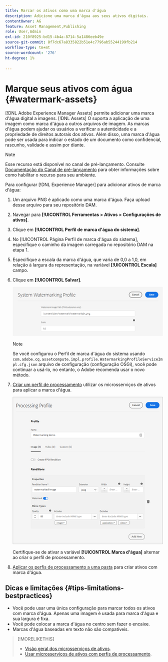 ```yaml
---
title: Marcar os ativos como uma marca d'água
description: Adicione uma marca d'água aos seus ativos digitais.
contentOwner: AG
feature: Asset Management,Publishing
role: User,Admin
exl-id: 210f8925-bd15-4b4a-8714-5a1486eeb49e
source-git-commit: 8f7dc67a8335822b51e4c7796ab55244199fb214
workflow-type: tm+mt
source-wordcount: '276'
ht-degree: 1%

---
```


# Marque seus ativos com água {#watermark-assets}

[!DNL Adobe Experience Manager Assets] permite adicionar uma marca d&#39;água digital a imagens. [!DNL Assets] O suporta a aplicação de uma imagem como marca d&#39;água a outros arquivos de imagem. As marcas d&#39;água podem ajudar os usuários a verificar a autenticidade e a propriedade de direitos autorais dos ativos. Além disso, uma marca d&#39;água pode ser usada para indicar o estado de um documento como confidencial, rascunho, validade e assim por diante.

>[!NOTE]
>
>Esse recurso está disponível no canal de pré-lançamento. Consulte [Documentação do Canal de pré-lançamento](https://experienceleague.adobe.com/docs/experience-manager-cloud-service/content/release-notes/prerelease.html?lang=en#enable-prerelease) para obter informações sobre como habilitar o recurso para seu ambiente.

Para configurar [!DNL Experience Manager] para adicionar ativos de marca d&#39;água:

1. Um arquivo PNG é aplicado como uma marca d&#39;água. Faça upload desse arquivo para seu repositório DAM.

1. Navegar para **[!UICONTROL Ferramentas > Ativos > Configurações de ativos]**.

1. Clique em **[!UICONTROL Perfil de marca d&#39;água do sistema]**.

1. No [!UICONTROL Página Perfil de marca d&#39;água do sistema], especifique o caminho da imagem carregada no repositório DAM na etapa 1.

1. Especifique a escala da marca d&#39;água, que varia de 0,0 a 1,0, em relação à largura da representação, na variável **[!UICONTROL Escala]** campo.

1. Clique em **[!UICONTROL Salvar]**.

   ![Detector de duplicação de ativo](assets/system-watermarking-profile.png)

   >[!NOTE]
   >
   >Se você configurou o Perfil de marca d&#39;água do sistema usando `com.adobe.cq.assetcompute.impl.profile.WatermarkingProfileServiceImpl.cfg.json` arquivo de configuração (configuração OSGi), você pode continuar a usá-lo, no entanto, o Adobe recomenda usar o novo método.


1. [Criar um perfil de processamento](/help/assets/asset-microservices-configure-and-use.md#create-custom-profile) utilizar os microsserviços de ativos para aplicar a marca d&#39;água.

   ![Perfil de processamento de ativos para criar marca d&#39;água](assets/watermark-processing-profile.png)

   Certifique-se de ativar a variável **[!UICONTROL Marca d&#39;água]** alternar ao criar o perfil de processamento.

1. [Aplicar os perfis de processamento a uma pasta](/help/assets/asset-microservices-configure-and-use.md#use-profiles) para criar ativos com marca d&#39;água.

## Dicas e limitações {#tips-limitations-bestpractices}

* Você pode usar uma única configuração para marcar todos os ativos com marca d&#39;água. Apenas uma imagem é usada para marca d&#39;água e sua largura é fixa.
* Você pode colocar a marca d&#39;água no centro sem fazer o encaixe.
* Marcas d&#39;água baseadas em texto não são compatíveis.

>[!MORELIKETHIS]
>
>* [Visão geral dos microsserviços de ativos](/help/assets/asset-microservices-overview.md).
>* [Usar microsserviços de ativos com perfis de processamento](/help/assets/asset-microservices-configure-and-use.md).

